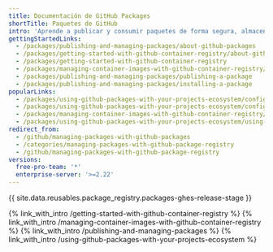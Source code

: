 ```yaml
---
title: Documentación de GitHub Packages
shortTitle: Paquetes de GitHub
intro: 'Aprende a publicar y consumir paquetes de forma segura, almacena tus paquetes junto con tu código y comparte tus paquetes de forma privada con tu equipo o de manera pública con la comunidad de código abierto. También puedes automatizar tus paquetes con {{ site.data.variables.product.prodname_actions }}.'
gettingStartedLinks:
  - /packages/publishing-and-managing-packages/about-github-packages
  - /packages/getting-started-with-github-container-registry/about-github-container-registry
  - /packages/getting-started-with-github-container-registry
  - /packages/managing-container-images-with-github-container-registry/pushing-and-pulling-docker-images
  - /packages/publishing-and-managing-packages/publishing-a-package
  - /packages/publishing-and-managing-packages/installing-a-package
popularLinks:
  - /packages/using-github-packages-with-your-projects-ecosystem/configuring-npm-for-use-with-github-packages
  - /packages/using-github-packages-with-your-projects-ecosystem/configuring-docker-for-use-with-github-packages
  - /packages/managing-container-images-with-github-container-registry/pushing-and-pulling-docker-images
  - /packages/using-github-packages-with-your-projects-ecosystem/using-github-packages-with-github-actions
redirect_from:
  - /github/managing-packages-with-github-packages
  - /categories/managing-packages-with-github-package-registry
  - /github/managing-packages-with-github-package-registry
versions:
  free-pro-team: '*'
  enterprise-server: '>=2.22'
---
```


{{ site.data.reusables.package_registry.packages-ghes-release-stage }}

{% link_with_intro /getting-started-with-github-container-registry %}
{% link_with_intro /managing-container-images-with-github-container-registry %}
{% link_with_intro /publishing-and-managing-packages %}
{% link_with_intro /using-github-packages-with-your-projects-ecosystem %}
